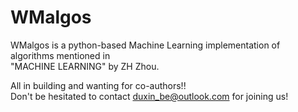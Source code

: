 # WMalgos

WMalgos is a python-based Machine Learning implementation of algorithms mentioned in <br>
"MACHINE LEARNING" by ZH Zhou.<br>

All in building and wanting for co-authors!!<br>
Don't be hesitated to contact duxin_be@outlook.com for joining us!<br>